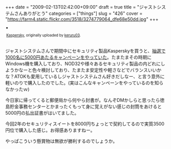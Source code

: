 +++
date = "2009-02-13T02:42:00+09:00"
draft = true
title = "ジャストシステムさんありがとう"
categories = ["things"]
slug = "426"
cover = "https://farm4.static.flickr.com/3518/3274779064_dfe68e50dd.jpg"
+++


<div style="text-align: left; padding: 3px;">
<a href="https://www.flickr.com/photos/keruru/3274779064/" title="photo sharing"><img src="https://farm4.static.flickr.com/3518/3274779064_dfe68e50dd.jpg" style="border: solid 2px #000000;" alt="" /></a>


<span style="font-size: 0.8em; margin-top: 0px;"><a href="https://www.flickr.com/photos/keruru/3274779064/">Kaspersky</a>, originally uploaded by <a href="https://www.flickr.com/people/keruru/">keruru03</a>.</span>
</div>
<p>
</p><p>ジャストシステムさんで期間中にセキュリティ製品Kasperskyを買うと、<a href="http://www.justsystems.com/jp/news/2008l/news/j11261.html">抽選で1000名に5000円あたるキャンペーンをやっていた</a>。たまたまその時期にWindows機を購入しており、NOD32や様々あるセキュリティ製品の内どれにしようかなーと色々検討しており、たまたま安定性や軽さなどでバランスいいかな？ATOKも愛用しているしジャストシステムさん好きだしなー、と言う意外に軽いのりで購入したのでした。(実はこんなキャンペーンをやっているのを知らなかったｗ)</p><p>今日家に帰ってくると郵便局から何やら封書が。なんぞDMかしらと思ったら徳島貯金事務センターとかまったくもって身に覚えがない感じの封筒をあけると5000円の払出証書がはいてました。</p><p>今回2年のセキュリティスイートを8000円ちょっとで契約してるので実質3500円位で購入した感じ。お得感ありますねー。</p><p>やっぱこういう懸賞物は無欲が勝利するのでしょうか。</p><p>
</p>
